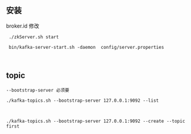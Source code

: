 ## 安装

broker.id 修改



```
 ./zkServer.sh start
 
 bin/kafka-server-start.sh -daemon  config/server.properties

 
```



## topic



```shell
--bootstrap-server 必须要

./kafka-topics.sh --bootstrap-server 127.0.0.1:9092 --list



./kafka-topics.sh --bootstrap-server 127.0.0.1:9092 --create --topic first
```
